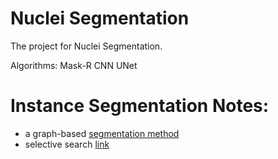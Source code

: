 # Nuclei Segmentation

The project for Nuclei Segmentation.

Algorithms:
Mask-R CNN
UNet

# Instance Segmentation Notes:

- a graph-based [segmentation method](http://cs.brown.edu/people/pfelzens/segment/)
- selective search [link](https://www.learnopencv.com/selective-search-for-object-detection-cpp-python/)

